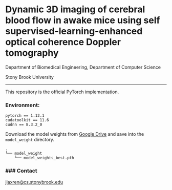 # Dynamic 3D imaging of cerebral blood flow in awake mice using self supervised-learning-enhanced optical coherence Doppler tomography

Department of Biomedical Engineering, Department of Computer Science

Stony Brook University

---

This repository is the official PyTorch implementation.

### Environment:

```
pytorch == 1.12.1
cudatoolkit == 11.6
cudnn == 8.3.2_0
```

Download the model weights from [Google Drive](https://drive.google.com/file/d/1k7jT1CzmjXlWDCv4J0ECC8zfXYE3J-j9/view?usp=sharing) and save into the `model_weight` directory.

```shell
.
└── model_weight
    └── model_weights_best.pth
```



### ### Contact

[jiaxren@cs.stonybrook.edu](mailto:jiaxren@cs.stonybrook.edu)
